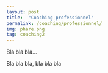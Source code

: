 ```yaml
---
layout: post
title:  "Coaching professionnel"
permalink: /coaching/professionnel/
img: phare.png
tag: coaching2
---
```

Bla bla bla...

Bla bla bla, bla bla bla

